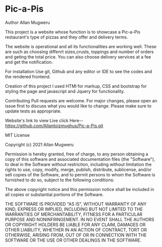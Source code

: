 # Pic-a-Pis
Author Allan Mugweru

This project is a website whose function is to showcase a Pic-a-Pis restaurant's type of pizzas and they offer and delivery terms.

The website is operational and all its functionalities are working well. These are such as choosing diffenrt sizes,crusts, toppings and number of orders and geting the total price. You can also choose delivery services at a fee and get the notification.

For installation Use git, Github and any editor or IDE to see the codes and the rendered frontend.

Creation of this project I used HTMl for markup, CSS and bootstrap for styling the page and javascript and Jquery for functionality.

Contributing Pull requests are welcome. For major changes, please open an issue first to discuss what you would like to change. Please make sure to update tests as appropriate.

Website's link to view Live click Here--https://github.com/Allantoizmughus/Pic-a-Pis.git

MIT License

Copyright (c) 2021 Allan Mugweru

Permission is hereby granted, free of charge, to any person obtaining a copy of this software and associated documentation files (the "Software"), to deal in the Software without restriction, including without limitation the rights to use, copy, modify, merge, publish, distribute, sublicense, and/or sell copies of the Software, and to permit persons to whom the Software is furnished to do so, subject to the following conditions:

The above copyright notice and this permission notice shall be included in all copies or substantial portions of the Software.

THE SOFTWARE IS PROVIDED "AS IS", WITHOUT WARRANTY OF ANY KIND, EXPRESS OR IMPLIED, INCLUDING BUT NOT LIMITED TO THE WARRANTIES OF MERCHANTABILITY, FITNESS FOR A PARTICULAR PURPOSE AND NONINFRINGEMENT. IN NO EVENT SHALL THE AUTHORS OR COPYRIGHT HOLDERS BE LIABLE FOR ANY CLAIM, DAMAGES OR OTHER LIABILITY, WHETHER IN AN ACTION OF CONTRACT, TORT OR OTHERWISE, ARISING FROM, OUT OF OR IN CONNECTION WITH THE SOFTWARE OR THE USE OR OTHER DEALINGS IN THE SOFTWARE.
